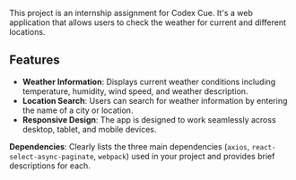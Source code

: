 This project is an internship assignment for Codex Cue. It's a web application that allows users to check the weather for current and different locations.

## Features

- **Weather Information**: Displays current weather conditions including temperature, humidity, wind speed, and weather description.
- **Location Search**: Users can search for weather information by entering the name of a city or location.
- **Responsive Design**: The app is designed to work seamlessly across desktop, tablet, and mobile devices.

  
**Dependencies**: Clearly lists the three main dependencies (`axios`, `react-select-async-paginate`, `webpack`) used in your project and provides brief descriptions for each.

